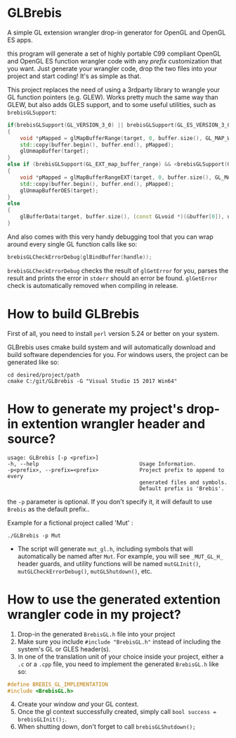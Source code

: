 # GLBrebis
A simple GL extension wrangler drop-in generator for OpenGL and OpenGL ES apps.

this program will generate a set of highly portable C99 compliant OpenGL and OpenGL ES function wrangler code with any *prefix* customization that you want. Just generate your wrangler code, drop the two files into your project and start coding! It's as simple as that.

This project replaces the need of using a 3rdparty library to wrangle your GL function pointers (e.g. GLEW). Works pretty much the same way than GLEW, but also adds GLES support, and to some useful utilities, such as `brebisGLSupport`:

```C++
if(brebisGLSupport(GL_VERSION_3_0) || brebisGLSupport(GL_ES_VERSION_3_0))
{
    void *pMapped = glMapBufferRange(target, 0, buffer.size(), GL_MAP_WRITE_BIT | GL_MAP_INVALIDATE_BUFFER_BIT);
    std::copy(buffer.begin(), buffer.end(), pMapped);
    glUnmapBuffer(target);
}
else if (brebisGLSupport(GL_EXT_map_buffer_range) && <brebisGLSupport(GL_OES_mapbuffer)
{
    void *pMapped = glMapBufferRangeEXT(target, 0, buffer.size(), GL_MAP_WRITE_BIT_EXT | GL_MAP_INVALIDATE_BUFFER_BIT_EXT);
    std::copy(buffer.begin(), buffer.end(), pMapped);
    glUnmapBufferOES(target);
}
else
{
    glBufferData(target, buffer.size(), (const GLvoid *)(&buffer[0]), usage);
}
```

And also comes with this very handy debugging tool that you can wrap around every single GL function calls like so:

```C++
brebisGLCheckErrorDebug(glBindBuffer(handle));
```

`brebisGLCheckErrorDebug` checks the result of `glGetError` for you, parses the result and prints the error in `stderr` should an error be found. `glGetError` check is automatically removed when compiling in release.

# How to build GLBrebis

First of all, you need to install `perl` version 5.24 or better on your system.

GLBrebis uses cmake build system and will automatically download and build software dependencies for you. For windows users, the project can be generated like so:

```
cd desired/project/path
cmake C:/git/GLBrebis -G "Visual Studio 15 2017 Win64"
```

# How to generate my project's drop-in extention wrangler header and source?

```
usage: GLBrebis [-p <prefix>]
-h, --help                                Usage Information.
-p<prefix>, --prefix=<prefix>             Project prefix to append to every
                                          generated files and symbols.
                                          Default prefix is 'Brebis'.
```

the `-p` parameter is optional. If you don't specify it, it will default to use `Brebis` as the default prefix..

Example for a fictional project called 'Mut' :
```
./GLBrebis -p Mut
```
* The script will generate `mut_gl.h`, including symbols that will automatically be named after `Mut`.  For example, you will see `_MUT_GL_H_` header guards, and utility functions will be named `mutGLInit()`, `mutGLCheckErrorDebug()`, `mutGLShutdown()`, etc.

# How to use the generated extention wrangler code in my project?

1. Drop-in the generated `BrebisGL.h` file into your project
2. Make sure you include `#include "BrebisGL.h"` instead of including the system's GL or GLES header(s).
3. In one of the translation unit of your choice inside your project, either a `.c` or a `.cpp` file, you need to implement the generated `BrebisGL.h` like so:
```C++
#define BREBIS_GL_IMPLEMENTATION
#include <BrebisGL.h>
```
4. Create your window *and* your GL context.
5. Once the gl context successfully created, simply call `bool success = brebisGLInit();`.
6. When shutting down, don't forget to call `brebisGLShutdown();`
